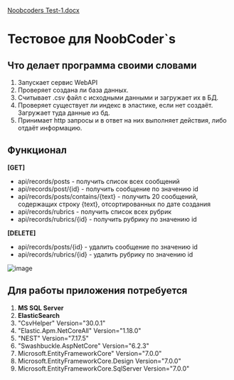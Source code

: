 [Noobcoders Test-1.docx](https://github.com/a1right/NoobCoders.WebAPI/files/10127358/Noobcoders.Test-1.docx)



# Тестовое для NoobCoder`s

## Что делает программа своими словами

1. Запускает сервис WebAPI
2. Проверяет создана ли база данных.
3. Считывает .csv файл с исходными данными и загружает их в БД.
4. Проверяет существует ли индекс в эластике, если нет создаёт. Загружает туда данные из бд.
5. Принимает http запросы и в ответ на них выполняет действия, либо отдаёт информацию.



## Функционал

**[GET]**
  * api/records/posts                 - получить список всех сообщений
  * api/records/post/{id}             - получить сообщение по значению id
  * api/records/posts/contains/{text} - получить 20 сообщений, содержащих строку {text}, отсортированных по дате создания
  * api/records/rubrics               - получить список всех рубрик
  * api/records/rubrics/{id}          - получить рубрику по значению id  
  
  **[DELETE]**
  + api/records/posts/{id}            - удалить сообщение по значению id
  + api/records/rubrics/{id}          - удалить рубрику по значению id
  
  ![image](https://user-images.githubusercontent.com/24682568/205158639-4979b521-bbe5-4b64-9e68-78a370bd37d9.png)
  
## Для работы приложения потребуется

  1. **MS SQL Server**
  2. **ElasticSearch**
  3. "CsvHelper" Version="30.0.1"  
  4. "Elastic.Apm.NetCoreAll" Version="1.18.0"  
  5. "NEST" Version="7.17.5"  
  6. "Swashbuckle.AspNetCore" Version="6.2.3"  
  7. Microsoft.EntityFrameworkCore" Version="7.0.0"  
  8. Microsoft.EntityFrameworkCore.Design Version="7.0.0"  
  9. Microsoft.EntityFrameworkCore.SqlServer Version="7.0.0"  
    
    
